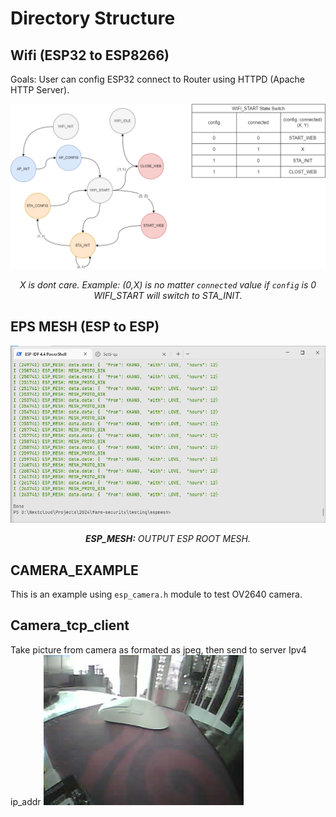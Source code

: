 # Directory Structure

## Wifi (ESP32 to ESP8266)
Goals: User can config ESP32 connect to Router using HTTPD (Apache HTTP Server).

![fsm_wifi](../docs/fsm_wifi.png)*<center>X is dont care. Example: (0,X) is no matter `connected` value if `config` is 0 WIFI_START will switch to STA_INIT.</center>*

## EPS MESH (ESP to ESP)

![esp_mesh](../docs/mesh_output.png)*<center>**ESP_MESH:** OUTPUT ESP ROOT MESH.</center>*

## CAMERA_EXAMPLE

This is an example using `esp_camera.h` module to test OV2640 camera.


## Camera_tcp_client

Take picture from camera as formated as jpeg, then send to server Ipv4 ip_addr
![cam_tcp_client](../docs//received_picture.jpg)